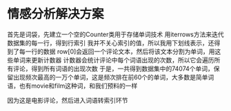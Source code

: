 # 情感分析解决方案

首先是词袋，先建立一个空的Counter类用于存储单词技术
用iterrows方法来迭代数据集的每一行，得到行索引
我并不关心索引的值，所以我用下划线表示，还得到了每一行的数据
row[0]会返回一个评论文本，然后将该文本分割为单词，用这些单词来更新计数器
计数器会统计评论中每个词语出现的次数，所以它会遍历所有评论，得到所有词语的出现次数
于是，一共得到数据集中的74074个单词，保留出现频次最高的一万个单词，这是频次排在前60个的单词，大多数是简单词语，也有movie和film这种词，和我们预料的一样

因为这是电影评论，然后进入词语转索引环节